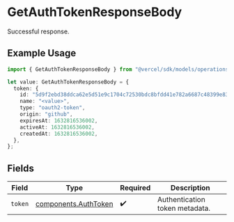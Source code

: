 # GetAuthTokenResponseBody

Successful response.

## Example Usage

```typescript
import { GetAuthTokenResponseBody } from "@vercel/sdk/models/operations";

let value: GetAuthTokenResponseBody = {
  token: {
    id: "5d9f2ebd38ddca62e5d51e9c1704c72530bdc8bfdd41e782a6687c48399e8391",
    name: "<value>",
    type: "oauth2-token",
    origin: "github",
    expiresAt: 1632816536002,
    activeAt: 1632816536002,
    createdAt: 1632816536002,
  },
};
```

## Fields

| Field                                                        | Type                                                         | Required                                                     | Description                                                  |
| ------------------------------------------------------------ | ------------------------------------------------------------ | ------------------------------------------------------------ | ------------------------------------------------------------ |
| `token`                                                      | [components.AuthToken](../../models/components/authtoken.md) | :heavy_check_mark:                                           | Authentication token metadata.                               |